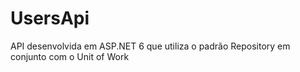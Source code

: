 # UsersApi
 API desenvolvida em ASP.NET 6 que utiliza o padrão Repository em conjunto com o Unit of Work
